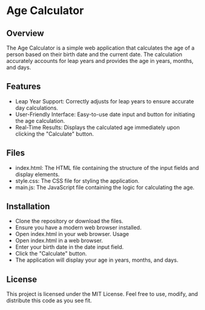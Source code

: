 # Age Calculator
## Overview
The Age Calculator is a simple web application that calculates the age of a person based on their birth date and the current date. The calculation accurately accounts for leap years and provides the age in years, months, and days.

 ## Features
- Leap Year Support: Correctly adjusts for leap years to ensure accurate day calculations.
- User-Friendly Interface: Easy-to-use date input and button for initiating the age calculation.
- Real-Time Results: Displays the calculated age immediately upon clicking the "Calculate" button.
## Files
- index.html: The HTML file containing the structure of the input fields and display elements.
- style.css: The CSS file for styling the application.
- main.js: The JavaScript file containing the logic for calculating the age.
## Installation
- Clone the repository or download the files.
- Ensure you have a modern web browser installed.
- Open index.html in your web browser.
Usage
- Open index.html in a web browser.
- Enter your birth date in the date input field.
- Click the "Calculate" button.
- The application will display your age in years, months, and days.

## License
This project is licensed under the MIT License. Feel free to use, modify, and distribute this code as you see fit.